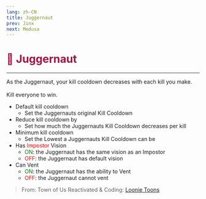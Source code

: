```yaml
---
lang: zh-CN
title: Juggernaut
prev: Jinx
next: Medusa
---
```


# <font color="#a41342">💪 <b>Juggernaut</b></font> <Badge text="Killing" type="tip" vertical="middle"/>

***

As the Juggernaut, your kill cooldown decreases with each kill you make.<br><br>
Kill everyone to win.

- Default kill cooldown
  - Set the Juggernauts original Kill Cooldown
- Reduce kill cooldown by
  - Set how much the Juggernauts Kill Cooldown decreases per kill
- Minimum kill cooldown
  - Set the Lowest a Juggernauts Kill Cooldown can be
- Has <font color=red>Impostor</font> Vision
  - <font color=green>ON</font>: the Juggernaut has the same vision as an Impostor
  - <font color=red>OFF</font>: the Juggernaut has default vision
- Can Vent
  - <font color=green>ON</font>: the Juggernaut has the ability to Vent
  - <font color=red>OFF</font>: the Juggernaut cannot vent

> From: Town of Us Reactivated & Coding: [Loonie Toons](https://github.com/Loonie-Toons)
